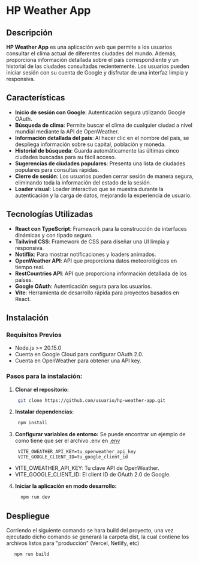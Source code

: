 # HP Weather App

## Descripción

**HP Weather App** es una aplicación web que permite a los usuarios consultar el clima actual de diferentes ciudades del mundo. Además, proporciona información detallada sobre el país correspondiente y un historial de las ciudades consultadas recientemente. Los usuarios pueden iniciar sesión con su cuenta de Google y disfrutar de una interfaz limpia y responsiva.

## Características

- **Inicio de sesión con Google**: Autenticación segura utilizando Google OAuth.
- **Búsqueda de clima**: Permite buscar el clima de cualquier ciudad a nivel mundial mediante la API de OpenWeather.
- **Información detallada del país**: Al hacer clic en el nombre del país, se despliega información sobre su capital, población y moneda.
- **Historial de búsqueda**: Guarda automáticamente las últimas cinco ciudades buscadas para su fácil acceso.
- **Sugerencias de ciudades populares**: Presenta una lista de ciudades populares para consultas rápidas.
- **Cierre de sesión**: Los usuarios pueden cerrar sesión de manera segura, eliminando toda la información del estado de la sesión.
- **Loader visual**: Loader interactivo que se muestra durante la autenticación y la carga de datos, mejorando la experiencia de usuario.

## Tecnologías Utilizadas

- **React con TypeScript**: Framework para la construcción de interfaces dinámicas y con tipado seguro.
- **Tailwind CSS**: Framework de CSS para diseñar una UI limpia y responsiva.
- **Notiflix**: Para mostrar notificaciones y loaders animados.
- **OpenWeather API**: API que proporciona datos meteorológicos en tiempo real.
- **RestCountries API**: API que proporciona información detallada de los países.
- **Google OAuth**: Autenticación segura para los usuarios.
- **Vite**: Herramienta de desarrollo rápida para proyectos basados en React.

## Instalación

### Requisitos Previos

- Node.js >= 20.15.0
- Cuenta en Google Cloud para configurar OAuth 2.0.
- Cuenta en OpenWeather para obtener una API key.

### Pasos para la instalación:

1. **Clonar el repositorio:**

   ```bash
    git clone https://github.com/usuario/hp-weather-app.git
   
2. **Instalar dependencias:**
   ```bash
    npm install
3. **Configurar variables de entorno:**
Se puede encontrar un ejemplo de como tiene que ser el archivo .env en [.env](env-example.txt)
   ```env
    VITE_OWEATHER_API_KEY=tu_openweather_api_key
    VITE_GOOGLE_CLIENT_ID=tu_google_client_id
  * VITE_OWEATHER_API_KEY: Tu clave API de OpenWeather.
  * VITE_GOOGLE_CLIENT_ID: El client ID de OAuth 2.0 de Google.


4. **Iniciar la aplicación en modo desarrollo:**
   ```bash
     npm run dev
   
## Despliegue
Corriendo el siguiente comando se hara build del proyecto, una vez ejecutado dicho comando se generará la carpeta dist, la cual contiene los archivos listos para "producción" (Vercel, Netlify, etc)
  ```bash
     npm run build
